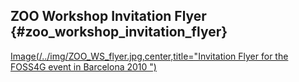 ## ZOO Workshop Invitation Flyer {#zoo_workshop_invitation_flyer}

[Image(/../img/ZOO_WS_flyer.jpg,center,title=\"Invitation Flyer for the
FOSS4G event in Barcelona 2010
\")](Image(/../img/ZOO_WS_flyer.jpg,center,title="Invitation_Flyer_for_the_FOSS4G_event_in_Barcelona_2010_") "wikilink")
